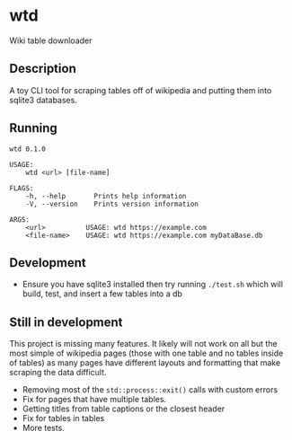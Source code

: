 # wtd

Wiki table downloader

## Description

A toy CLI tool for scraping tables off of wikipedia and putting them into sqlite3 databases.

## Running

```shell
wtd 0.1.0

USAGE:
    wtd <url> [file-name]

FLAGS:
    -h, --help       Prints help information
    -V, --version    Prints version information

ARGS:
    <url>          USAGE: wtd https://example.com
    <file-name>    USAGE: wtd https://example.com myDataBase.db
```

## Development

* Ensure you have sqlite3 installed then try running `./test.sh` which will build, test, and insert a few tables into a db

## Still in development

This project is missing many features. It likely will not work on all but the most simple of wikipedia pages (those with one table and no tables inside of tables) as many pages have different layouts and formatting that make scraping the data difficult.

* Removing most of the `std::process::exit()` calls with custom errors
* Fix for pages that have multiple tables.
* Getting titles from table captions or the closest header
* Fix for tables in tables
* More tests.
